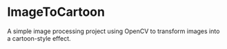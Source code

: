 # ImageToCartoon
A simple image processing project using OpenCV to transform images into a cartoon-style effect.
